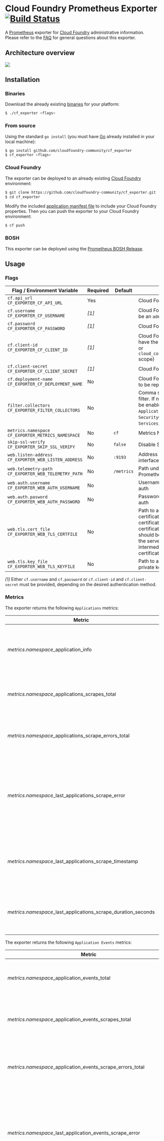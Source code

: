 # Cloud Foundry Prometheus Exporter [![Build Status](https://travis-ci.org/cloudfoundry-community/cf_exporter.png)](https://travis-ci.org/cloudfoundry-community/cf_exporter)

A [Prometheus][prometheus] exporter for [Cloud Foundry][cloudfoundry] administrative information. Please refer to the [FAQ][faq] for general questions about this exporter.

## Architecture overview

![](https://cdn.rawgit.com/cloudfoundry-community/cf_exporter/master/architecture/architecture.svg)

## Installation

### Binaries

Download the already existing [binaries][binaries] for your platform:

```bash
$ ./cf_exporter <flags>
```

### From source

Using the standard `go install` (you must have [Go][golang] already installed in your local machine):

```bash
$ go install github.com/cloudfoundry-community/cf_exporter
$ cf_exporter <flags>
```

### Cloud Foundry

The exporter can be deployed to an already existing [Cloud Foundry][cloudfoundry] environment:

```bash
$ git clone https://github.com/cloudfoundry-community/cf_exporter.git
$ cd cf_exporter
```

Modify the included [application manifest file][manifest] to include your Cloud Foundry properties. Then you can push the exporter to your Cloud Foundry environment:

```bash
$ cf push
```

### BOSH

This exporter can be deployed using the [Prometheus BOSH Release][prometheus-boshrelease].

## Usage

### Flags

| Flag / Environment Variable | Required | Default | Description |
| --------------------------- | -------- | ------- | ----------- |
| `cf.api_url`<br />`CF_EXPORTER_CF_API_URL` | Yes | | Cloud Foundry API URL |
| `cf.username`<br />`CF_EXPORTER_CF_USERNAME` | *[1]* | | Cloud Foundry Username (must be an `administrator` user) |
| `cf.password`<br />`CF_EXPORTER_CF_PASSWORD` | *[1]* | | Cloud Foundry Password |
| `cf.client-id`<br />`CF_EXPORTER_CF_CLIENT_ID` | *[1]* | | Cloud Foundry Client ID (must have the `cloud_controller.admin` or `cloud_controller.admin_read_only` scope) |
| `cf.client-secret`<br />`CF_EXPORTER_CF_CLIENT_SECRET` | *[1]* | | Cloud Foundry Client Secret |
| `cf.deployment-name`<br />`CF_EXPORTER_CF_DEPLOYMENT_NAME` | No | | Cloud Foundry Deployment Name to be reported as a metric label |
| `filter.collectors`<br />`CF_EXPORTER_FILTER_COLLECTORS` | No | | Comma separated collectors to filter. If not set, all collectors will be enabled (`Applications`, `ApplicationEvents`, `Organizations`, `SecurityGroups`, `ServiceInstances`, `Services`, `Spaces`) |
| `metrics.namespace`<br />`CF_EXPORTER_METRICS_NAMESPACE` | No | `cf` | Metrics Namespace |
| `skip-ssl-verify`<br />`CF_EXPORTER_SKIP_SSL_VERIFY` | No | `false` | Disable SSL Verify |
| `web.listen-address`<br />`CF_EXPORTER_WEB_LISTEN_ADDRESS` | No | `:9193` | Address to listen on for web interface and telemetry |
| `web.telemetry-path`<br />`CF_EXPORTER_WEB_TELEMETRY_PATH` | No | `/metrics` | Path under which to expose Prometheus metrics |
| `web.auth.username`<br />`CF_EXPORTER_WEB_AUTH_USERNAME` | No | | Username for web interface basic auth |
| `web.auth.pasword`<br />`CF_EXPORTER_WEB_AUTH_PASSWORD` | No | | Password for web interface basic auth |
| `web.tls.cert_file`<br />`CF_EXPORTER_WEB_TLS_CERTFILE` | No | | Path to a file that contains the TLS certificate (PEM format). If the certificate is signed by a certificate authority, the file should be the concatenation of the server's certificate, any intermediates, and the CA's certificate |
| `web.tls.key_file`<br />`CF_EXPORTER_WEB_TLS_KEYFILE` | No | | Path to a file that contains the TLS private key (PEM format) |

*[1]* Either `cf.username` and `cf.password` or `cf.client-id` and `cf.client-secret` must be provided, depending on the desired authentication method.

### Metrics

The exporter returns the following `Applications` metrics:

| Metric | Description | Labels |
| ------ | ----------- | ------ |
| *metrics.namespace*_application_info | Labeled Cloud Foundry Application information with a constant `1` value | `deployment`, `application_id`, `application_name`, `space_id`, `space_name`, `organization_id`, `organization_name` |
| *metrics.namespace*_applications_scrapes_total | Total number of scrapes for Cloud Foundry Applications | `deployment` |
| *metrics.namespace*_applications_scrape_errors_total | Total number of scrape errors of Cloud Foundry Applications | `deployment` |
| *metrics.namespace*_last_applications_scrape_error | Whether the last scrape of Applications metrics from Cloud Foundry resulted in an error (`1` for error, `0` for success) | `deployment` |
| *metrics.namespace*_last_applications_scrape_timestamp | Number of seconds since 1970 since last scrape of Applications metrics from Cloud Foundry | `deployment` |
| *metrics.namespace*_last_applications_scrape_duration_seconds | Duration of the last scrape of Applications metrics from Cloud Foundry | `deployment` |

The exporter returns the following `Application Events` metrics:

| Metric | Description | Labels |
| ------ | ----------- | ------ |
| *metrics.namespace*_application_events_total | Total number of Cloud Foundry Application Events | `deployment`, `application_id`, `event_type` |
| *metrics.namespace*_application_events_scrapes_total | Total number of scrapes for Cloud Foundry Application Events | `deployment` |
| *metrics.namespace*_application_events_scrape_errors_total | Total number of scrape errors of Cloud Foundry Application Events | `deployment` |
| *metrics.namespace*_last_application_events_scrape_error | Whether the last scrape of Application Events metrics from Cloud Foundry resulted in an error (`1` for error, `0` for success) | `deployment` |
| *metrics.namespace*_last_application_events_scrape_timestamp | Number of seconds since 1970 since last scrape of Application Events metrics from Cloud Foundry | `deployment` |
| *metrics.namespace*_last_application_events_scrape_duration_seconds | Duration of the last scrape of Application Events metrics from Cloud Foundry | `deployment` |

The exporter returns the following `Organizations` metrics:

| Metric | Description | Labels |
| ------ | ----------- | ------ |
| *metrics.namespace*_organization_info | Labeled Cloud Foundry Organization information with a constant `1` value | `deployment`, `organization_id`, `organization_name` |
| *metrics.namespace*_organization_non_basic_services_allowed | A Cloud Foundry Organization can provision instances of paid service plans? (`1` for `true`, `0` for `false`) | `deployment`, `organization_id`, `organization_name` |
| *metrics.namespace*_organization_instance_memory_mb_limit | Maximum amount of memory (Mb) an application instance can have in a Cloud Foundry Organization | `deployment`, `organization_id`, `organization_name` |
| *metrics.namespace*_organization_total_app_instances_quota | Total number of application instances that may be created in a Cloud Foundry Organization | `deployment`, `organization_id`, `organization_name` |
| *metrics.namespace*_organization_total_app_tasks_quota | Total number of application tasks that may be created in a Cloud Foundry Organization | `deployment`, `organization_id`, `organization_name` |
| *metrics.namespace*_organization_total_memory_mb_quota | Total amount of memory (Mb) a Cloud Foundry Organization can have | `deployment`, `organization_id`, `organization_name` |
| *metrics.namespace*_organization_total_private_domains_quota | Total number of private domains that may be created in a Cloud Foundry Organization | `deployment`, `organization_id`, `organization_name` |
| *metrics.namespace*_organization_total_reserved_route_ports_quota | Total number of routes that may be created with reserved ports in a Cloud Foundry Organization | `deployment`, `organization_id`, `organization_name` |
| *metrics.namespace*_organization_total_routes_quota | Total number of routes that may be created in a Cloud Foundry Organization | `deployment`, `organization_id`, `organization_name` |
| *metrics.namespace*_organization_total_service_keys_quota | Total number of service keys that may be created in a Cloud Foundry Organization | `deployment`, `organization_id`, `organization_name` |
| *metrics.namespace*_organization_total_services_quota | Total number of service instances that may be created in a Cloud Foundry Organization | `deployment`, `organization_id`, `organization_name` |
| *metrics.namespace*_organizations_scrapes_total | Total number of scrapes for Cloud Foundry Organizations | `deployment` |
| *metrics.namespace*_organizations_scrape_errors_total | Total number of scrape errors of Cloud Foundry Organizations | `deployment` |
| *metrics.namespace*_last_organizations_scrape_error | Whether the last scrape of Organizations metrics from Cloud Foundry resulted in an error (`1` for error, `0` for success) | `deployment` |
| *metrics.namespace*_last_organizations_scrape_timestamp | Number of seconds since 1970 since last scrape of Organizations metrics from Cloud Foundry | `deployment` |
| *metrics.namespace*_last_organizations_scrape_duration_seconds | Duration of the last scrape of Organizations metrics from Cloud Foundry | `deployment` |

The exporter returns the following `Security Groups` metrics:

| Metric | Description | Labels |
| ------ | ----------- | ------ |
| *metrics.namespace*_security_group_info | Labeled Cloud Foundry Security Group information with a constant `1` value | `deployment`, `security_group_id`, `security_group_name` |
| *metrics.namespace*_security_groups_scrapes_total | Total number of scrapes for Cloud Foundry Security Groups | `deployment` |
| *metrics.namespace*_security_groups_scrape_errors_total | Total number of scrape errors of Cloud Foundry Security Groups | `deployment` |
| *metrics.namespace*_last_security_groups_scrape_error | Whether the last scrape of Security Groups metrics from Cloud Foundry resulted in an error (`1` for error, `0` for success) | `deployment` |
| *metrics.namespace*_last_security_groups_scrape_timestamp | Number of seconds since 1970 since last scrape of Security Groups metrics from Cloud Foundry | `deployment` |
| *metrics.namespace*_last_security_groups_scrape_duration_seconds | Duration of the last scrape of Security Groups metrics from Cloud Foundry | `deployment` |

The exporter returns the following `Services` metrics:

| Metric | Description | Labels |
| ------ | ----------- | ------ |
| *metrics.namespace*_service_info | Labeled Cloud Foundry Service information with a constant `1` value | `deployment`, `service_id`, `service_label` |
| *metrics.namespace*_services_scrapes_total | Total number of scrapes for Cloud Foundry Services | `deployment` |
| *metrics.namespace*_services_scrape_errors_total | Total number of scrape errors of Cloud Foundry Services | `deployment` |
| *metrics.namespace*_last_services_scrape_error | Whether the last scrape of Services metrics from Cloud Foundry resulted in an error (`1` for error, `0` for success) | `deployment` |
| *metrics.namespace*_last_services_scrape_timestamp | Number of seconds since 1970 since last scrape of Services metrics from Cloud Foundry | `deployment` |
| *metrics.namespace*_last_services_scrape_duration_seconds | Duration of the last scrape of Services metrics from Cloud Foundry | `deployment` |

The exporter returns the following `Service Instances` metrics:

| Metric | Description | Labels |
| ------ | ----------- | ------ |
| *metrics.namespace*_service_instance_info | Labeled Cloud Foundry Service Instance information with a constant `1` value | `deployment`, `service_instance_id`, `service_instance_name`, `service_plan_id`, `space_id` |
| *metrics.namespace*_service_instances_scrapes_total | Total number of scrapes for Cloud Foundry Service Instances | `deployment` |
| *metrics.namespace*_service_instances_scrape_errors_total | Total number of scrape errors of Cloud Foundry Service Instances | `deployment` |
| *metrics.namespace*_last_service_instances_scrape_error | Whether the last scrape of Service Instances metrics from Cloud Foundry resulted in an error (`1` for error, `0` for success) | `deployment` |
| *metrics.namespace*_last_service_instances_scrape_timestamp | Number of seconds since 1970 since last scrape of Service Instances metrics from Cloud Foundry | `deployment` |
| *metrics.namespace*_last_service_instances_scrape_duration_seconds | Duration of the last scrape of Service Instances metrics from Cloud Foundry | `deployment` |

The exporter returns the following `Spaces` metrics:

| Metric | Description | Labels |
| ------ | ----------- | ------ |
| *metrics.namespace*_space_info | Labeled Cloud Foundry Space information with a constant `1` value | `deployment`, `space_id`, `space_name` |
| *metrics.namespace*_space_non_basic_services_allowed | A Cloud Foundry Space can provision instances of paid service plans? (`1` for `true`, `0` for `false`) | `deployment`, `space_id`, `space_name` |
| *metrics.namespace*_space_instance_memory_mb_limit | Maximum amount of memory (Mb) an application instance can have in a Cloud Foundry Space | `deployment`, `space_id`, `space_name` |
| *metrics.namespace*_space_total_app_instances_quota | Total number of application instances that may be created in a Cloud Foundry Space | `deployment`, `space_id`, `space_name` |
| *metrics.namespace*_space_total_app_tasks_quota | Total number of application tasks that may be created in a Cloud Foundry Space | `deployment`, `space_id`, `space_name` |
| *metrics.namespace*_space_total_memory_mb_quota | Total amount of memory (Mb) a Cloud Foundry Space can have | `deployment`, `space_id`, `space_name` |
| *metrics.namespace*_space_total_reserved_route_ports_quota | Total number of routes that may be created with reserved ports in a Cloud Foundry Space | `deployment`, `space_id`, `space_name` |
| *metrics.namespace*_space_total_routes_quota | Total number of routes that may be created in a Cloud Foundry Space | `deployment`, `space_id`, `space_name` |
| *metrics.namespace*_space_total_service_keys_quota | Total number of service keys that may be created in a Cloud Foundry Space | `deployment`, `space_id`, `space_name` |
| *metrics.namespace*_space_total_services_quota | Total number of service instances that may be created in a Cloud Foundry Space | `deployment`, `space_id`, `space_name` |
| *metrics.namespace*_spaces_scrapes_total | Total number of scrapes for Cloud Foundry Spaces | `deployment` |
| *metrics.namespace*_spaces_scrape_errors_total | Total number of scrape errors of Cloud Foundry Spaces | `deployment` |
| *metrics.namespace*_last_spaces_scrape_error | Whether the last scrape of Spaces metrics from Cloud Foundry resulted in an error (`1` for error, `0` for success) | `deployment` |
| *metrics.namespace*_last_spaces_scrape_timestamp | Number of seconds since 1970 since last scrape of Spaces metrics from Cloud Foundry | `deployment` |
| *metrics.namespace*_last_spaces_scrape_duration_seconds | Duration of the last scrape of Spaces metrics from Cloud Foundry | `deployment` |

## Acknowledgements

Thanks to [Michal Kuratczyk][mkuratczyk] who has also been working on a [cccf_exporter][cccf_exporter].

## Contributing

Refer to the [contributing guidelines][contributing].

## License

Apache License 2.0, see [LICENSE][license].

[binaries]: https://github.com/cloudfoundry-community/cf_exporter/releases
[cccf_exporter]: https://github.com/mkuratczyk/cfcc_exporter
[cloudfoundry]: https://www.cloudfoundry.org/
[contributing]: https://github.com/cloudfoundry-community/cf_exporter/blob/master/CONTRIBUTING.md
[faq]: https://github.com/cloudfoundry-community/cf_exporter/blob/master/FAQ.md
[golang]: https://golang.org/
[license]: https://github.com/cloudfoundry-community/cf_exporter/blob/master/LICENSE
[manifest]: https://github.com/cloudfoundry-community/cf_exporter/blob/master/manifest.yml
[mkuratczyk]: https://github.com/mkuratczyk
[prometheus]: https://prometheus.io/
[prometheus-boshrelease]: https://github.com/cloudfoundry-community/prometheus-boshrelease
